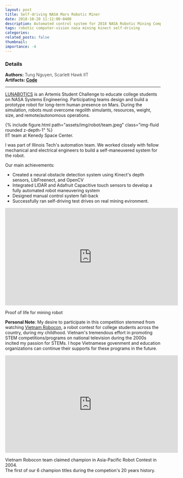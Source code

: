 ```yaml
---
layout: post
title: Self-driving NASA Mars Robotic Miner
date: 2018-10-20 11:12:00-0400
description: Automated control system for 2018 NASA Robotic Mining Competition 
tags: robotic computer-vision nasa mining kinect self-driving
categories:
related_posts: false
thumbnail:
importance: -4
---
```

<h3> Details </h3>
<div class="row" >
    <div class="col-sm-3" style="font-weight:300;"> 
    <strong> Authors:</strong> Tung Nguyen, Scarlett Hawk IIT
    </div> 
</div>
<div class="row" >
    <div class="col-sm-3" style="font-weight:300;"> 
    <strong>Artifacts: <a target="_blank" rel="noopener noreferrer" href="https://github.com/tungdnguyen/nasa-robot"> Code </a> </strong>
    </div>
</div>
<hr>

[LUNABOTICS](https://www.nasa.gov/press-release/nasa-announces-robotic-mining-competition-0) is an Artemis Student Challenge to educate college students on NASA Systems Engineering. Participating teams design and build a prototype robot for long-term human presence on Mars. During the simulation, robots must overcome regolith simulants, resources, weight, size, and remote/autonomous operations.

<div class="row mt-3">
        {% include figure.html path="assets/img/robot/team.jpeg" class="img-fluid rounded z-depth-1" %}
</div>
<div class="caption">
    IIT team at Kenedy Space Center.
</div>

I was part of Illinois Tech's automation team. We worked closely with fellow mechanical and electrical engineers to build a self-maneuvered system for the robot.

Our main achievements: 

  - Created a neural obstacle detection system using Kinect's depth sensors, LibFreenect, and OpenCV
  - Integrated LIDAR and Adafruit Capacitive touch sensors to develop a fully automated robot maneuvering system
  - Designed manual control system fall-back
  - Successfully ran self-driving test drives on real mining evironment.

<p align="center"><iframe width="560" height="315" src="https://www.youtube.com/embed/5FNd6rH5uJ4" title="YouTube video player" frameborder="0" allow="accelerometer; autoplay; clipboard-write; encrypted-media; gyroscope; picture-in-picture; web-share" allowfullscreen></iframe></p>
<div class="caption">
    Proof of life for mining robot
</div>

**Personal Note**: My desire to participate in this competition stemmed from watching [Vietnam Robocon](https://www.youtube.com/watch?v=FI2VTcHbP4Q), a robot contest for college students across the country, during my childhood. Vietnam's tremendous effort in promoting STEM competitions/programs on national television during the 2000s incited my passion for STEMs. I hope Vietnamese govenment and education organizations can continue their supports for these programs in the future.

<p align="center"><iframe width="560" height="315" src="https://www.youtube.com/embed/m5mSOAzYh6s" title="YouTube video player" frameborder="0" allow="accelerometer; autoplay; clipboard-write; encrypted-media; gyroscope; picture-in-picture; web-share" allowfullscreen></iframe></p>
<div class="caption">
    Vietnam Robocon team claimed champion in Asia-Pacific Robot Contest in 2004. <br> The first of our 6 champion titles during the competion's 20 years history.
</div>